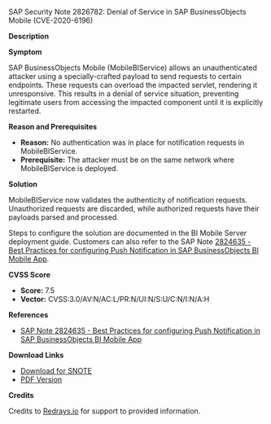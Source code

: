 SAP Security Note 2826782: Denial of Service in SAP BusinessObjects Mobile (CVE-2020-6196)

**Description**

**Symptom**

SAP BusinessObjects Mobile (MobileBIService) allows an unauthenticated attacker using a specially-crafted payload to send requests to certain endpoints. These requests can overload the impacted servlet, rendering it unresponsive. This results in a denial of service situation, preventing legitimate users from accessing the impacted component until it is explicitly restarted.

**Reason and Prerequisites**

- **Reason:** No authentication was in place for notification requests in MobileBIService.
- **Prerequisite:** The attacker must be on the same network where MobileBIService is deployed.

**Solution**

MobileBIService now validates the authenticity of notification requests. Unauthorized requests are discarded, while authorized requests have their payloads parsed and processed.

Steps to configure the solution are documented in the BI Mobile Server deployment guide. Customers can also refer to the SAP Note [2824635 - Best Practices for configuring Push Notification in SAP BusinessObjects BI Mobile App](https://me.sap.com/notes/2824635).

**CVSS Score**

- **Score:** 7.5
- **Vector:** CVSS:3.0/AV:N/AC:L/PR:N/UI:N/S:U/C:N/I:N/A:H

**References**

- [SAP Note 2824635 - Best Practices for configuring Push Notification in SAP BusinessObjects BI Mobile App](https://me.sap.com/notes/2824635)

**Download Links**

- [Download for SNOTE](https://notesdownloads.sap.com/note/0040000000376952020)
- [PDF Version](https://userapps.support.sap.com/sap/support/sfm/notes/print/0002826782?language=en-US&token=0AD64A433105C6E4CDCC4E21338A47DB)

**Credits**

Credits to [Redrays.io](https://redrays.io) for support to provided information.
